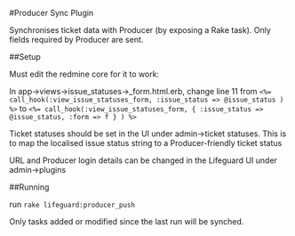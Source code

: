 #Producer Sync Plugin

Synchronises ticket data with Producer (by exposing a Rake task). Only fields required by Producer are sent.

##Setup

Must edit the redmine core for it to work:

In app->views->issue_statuses->_form.html.erb, change line 11 from
`<%= call_hook(:view_issue_statuses_form, :issue_status => @issue_status ) %>`
to
`<%= call_hook(:view_issue_statuses_form, { :issue_status => @issue_status, :form => f } ) %>`

Ticket statuses should be set in the UI under admin->ticket statuses. 
This is to map the localised issue status string to a Producer-friendly ticket status

URL and Producer login details can be changed in the Lifeguard UI under admin->plugins

##Running

run `rake lifeguard:producer_push`

Only tasks added or modified since the last run will be synched.





